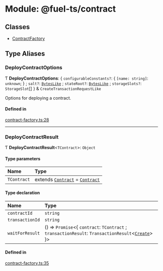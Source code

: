 # Module: @fuel-ts/contract

## Classes

- [ContractFactory](/api/Contract/ContractFactory.md)

## Type Aliases

### DeployContractOptions

Ƭ **DeployContractOptions**: { `configurableConstants?`: { `[name: string]`: `unknown`;  } ; `salt?`: [`BytesLike`](/api/Interfaces/index.md#byteslike) ; `stateRoot?`: [`BytesLike`](/api/Interfaces/index.md#byteslike) ; `storageSlots?`: `StorageSlot`[]  } & `CreateTransactionRequestLike`

Options for deploying a contract.

#### Defined in

[contract-factory.ts:28](https://github.com/FuelLabs/fuels-ts/blob/b2e1be607ab99b238da6db64c8e1c10470e15f39/packages/contract/src/contract-factory.ts#L28)

___

### DeployContractResult

Ƭ **DeployContractResult**&lt;`TContract`\>: `Object`

#### Type parameters

| Name | Type |
| :------ | :------ |
| `TContract` | extends [`Contract`](/api/Program/Contract.md) = [`Contract`](/api/Program/Contract.md) |

#### Type declaration

| Name | Type |
| :------ | :------ |
| `contractId` | `string` |
| `transactionId` | `string` |
| `waitForResult` | () => `Promise`&lt;{ `contract`: `TContract` ; `transactionResult`: `TransactionResult`&lt;[`Create`](/api/Account/TransactionType.md#create)\>  }\> |

#### Defined in

[contract-factory.ts:35](https://github.com/FuelLabs/fuels-ts/blob/b2e1be607ab99b238da6db64c8e1c10470e15f39/packages/contract/src/contract-factory.ts#L35)
